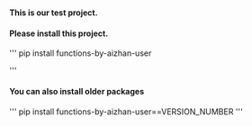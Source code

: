 # 

#### This is our test project.

#### Please install this project.
'''
pip install functions-by-aizhan-user

'''

#### You can also install older packages
'''
pip install functions-by-aizhan-user==VERSION_NUMBER
'''